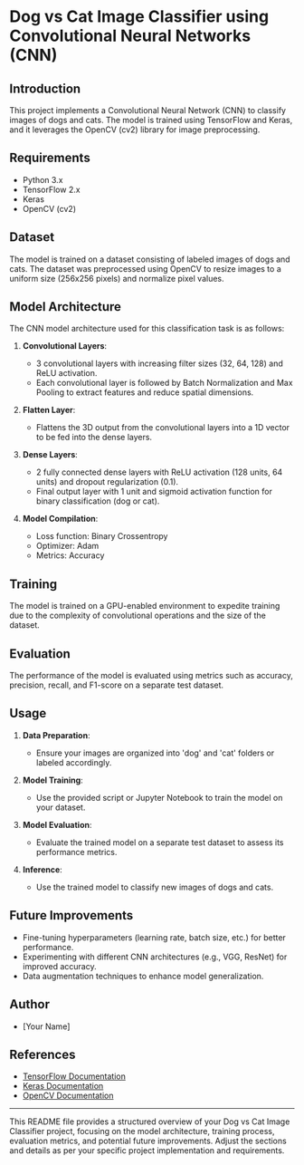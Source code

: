 

# Dog vs Cat Image Classifier using Convolutional Neural Networks (CNN)

## Introduction
This project implements a Convolutional Neural Network (CNN) to classify images of dogs and cats. The model is trained using TensorFlow and Keras, and it leverages the OpenCV (cv2) library for image preprocessing.

## Requirements
- Python 3.x
- TensorFlow 2.x
- Keras
- OpenCV (cv2)

## Dataset
The model is trained on a dataset consisting of labeled images of dogs and cats. The dataset was preprocessed using OpenCV to resize images to a uniform size (256x256 pixels) and normalize pixel values.

## Model Architecture
The CNN model architecture used for this classification task is as follows:

1. **Convolutional Layers**:
   - 3 convolutional layers with increasing filter sizes (32, 64, 128) and ReLU activation.
   - Each convolutional layer is followed by Batch Normalization and Max Pooling to extract features and reduce spatial dimensions.

2. **Flatten Layer**:
   - Flattens the 3D output from the convolutional layers into a 1D vector to be fed into the dense layers.

3. **Dense Layers**:
   - 2 fully connected dense layers with ReLU activation (128 units, 64 units) and dropout regularization (0.1).
   - Final output layer with 1 unit and sigmoid activation function for binary classification (dog or cat).

4. **Model Compilation**:
   - Loss function: Binary Crossentropy
   - Optimizer: Adam
   - Metrics: Accuracy

## Training
The model is trained on a GPU-enabled environment to expedite training due to the complexity of convolutional operations and the size of the dataset.

## Evaluation
The performance of the model is evaluated using metrics such as accuracy, precision, recall, and F1-score on a separate test dataset.

## Usage
1. **Data Preparation**:
   - Ensure your images are organized into 'dog' and 'cat' folders or labeled accordingly.

2. **Model Training**:
   - Use the provided script or Jupyter Notebook to train the model on your dataset.

3. **Model Evaluation**:
   - Evaluate the trained model on a separate test dataset to assess its performance metrics.

4. **Inference**:
   - Use the trained model to classify new images of dogs and cats.

## Future Improvements
- Fine-tuning hyperparameters (learning rate, batch size, etc.) for better performance.
- Experimenting with different CNN architectures (e.g., VGG, ResNet) for improved accuracy.
- Data augmentation techniques to enhance model generalization.

## Author
- [Your Name]

## References
- [TensorFlow Documentation](https://www.tensorflow.org/)
- [Keras Documentation](https://keras.io/)
- [OpenCV Documentation](https://docs.opencv.org/)

---

This README file provides a structured overview of your Dog vs Cat Image Classifier project, focusing on the model architecture, training process, evaluation metrics, and potential future improvements. Adjust the sections and details as per your specific project implementation and requirements.
